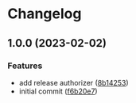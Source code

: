 # Changelog

## 1.0.0 (2023-02-02)


### Features

* add release authorizer ([8b14253](https://github.com/0xAaCE/GithubAction/commit/8b142534bf046b547da0e68d7ea31db401f42ce8))
* initial commit ([f6b20e7](https://github.com/0xAaCE/GithubAction/commit/f6b20e73a4d4bbbd633a0426b48d236b718cfc57))
